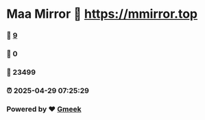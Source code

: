 # Maa Mirror :link: https://mmirror.top 
### :page_facing_up: [9](https://mmirror.top/tag.html) 
### :speech_balloon: 0 
### :hibiscus: 23499 
### :alarm_clock: 2025-04-29 07:25:29 
### Powered by :heart: [Gmeek](https://github.com/Meekdai/Gmeek)
